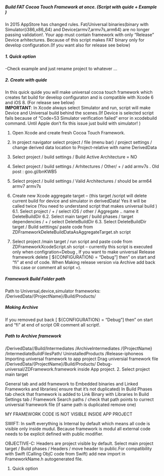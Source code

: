 <h5>Build FAT Cocoa Touch Framework at once. (Script with quide + Example )</h5>

In 2015 AppStore has changed rules. Fat/Universal binaries(binary with Simulator(i386,x86_64) and Device(armv7,armv7s,arm64) are no longer passing validation!. Your app must contain framework with only “Release” Device arhitectures.
Because of this script makes FAT binary only for develop configuration.(If you want also for release see below)




<h5>1. Quick option </h5>
 -Check example and just rename project to whatever ...


<h5>2. Create with quide </h5>
In this quick quide you will make universal cocoa touch framework which creates fat build for develop configuraton and is compatible with Xcode 6 and iOS 8. (For release see below)</br>
<b>IMPORTANT</b>: In Xcode always select Simulator and run, script will make Device and Universal build behind the scenes.(If Device is selected script fails because of “Code=53 Simulator verification failed” error in xcodebuild command. Until Apple don’t fix this issue just build with simulator! )

1. Open Xcode and create fresh Cocoa Touch Framework.
2. In project navigator select project / file (menu bar) / project settings / change derived data location to Project-relative with name DerivedData
3. Select project / build settings / Build Active Architecture = NO
4. Select project / build settings / Arhitectures / Other/ + / add armv7s . Old post : goo.gl/bnKWB5
5. Select project / build settings / Valid Architectures / should be arm64 armv7 armv7s
6. Create new Xcode aggregate target – (this target /script will delete current build for device and simulator in derivedData! Yes it will be called twice (You need to understand script that makes universal build )
  6.1. Select project / + / select iOS / other / Aggregate .. name it DeleteBuildDir
  6.2. Select main target / build phases / target dependencies / + / select DeleteBuildDir
  6.3. Select DeleteBuildDir target / Build setttings/ paste code from ZDFrameworkDeleteBuildDataAsAggregateTarget.sh script

7. Select project /main target / run script and paste code from ZDFrameworkXcodeScript.sh script – currently this script is executed only when configration=Debug , If you want to make universal Release framework delete [ ${CONFIGURATION} = “Debug”] then” on start and “fi” at end of code. When Making release version via Archive add back this case or comment all script =).

<h5>Framework Build Folder path</h5> Path to Universal,device,simulator frameworks: /DerivedData/{ProjectName}/Build/Products/

<h5>Making Archive</h5> If you removed put back [ ${CONFIGURATION} = “Debug”] then” on start and “fi” at end of script OR comment all script!.

<h5>Path to Archive framework</h5>/DerivedData//Build/Intermediates /ArchiveIntermediates /{ProjectName} /IntermediateBuildFilesPath/ UninstalledProducts /Release-iphoneos

</h5>Importing universal framework to app project </h5> Drag universial framework file /DerivedData/{ProjectName}/Build/Products/ Debug-universal/ZDFramework.framework inside App project. 2. Select project main target

General tab and add framework to Embedded binaries and Linked Frameworks and libraries( ensure that it’s not duplicated) In Build Phases tab check that framework is added to Link Binary with Libraries In Build Settings tab / Framework Search paths / check that path points to currect universial framework file (if same path is duplicated remove one)

MY FRAMEWORK CODE IS NOT VISIBLE INSIDE APP PROJECT

SWIFT: In swift everything is Internal by default which means all code is visible only inside mudul. Because framework is modul all external code needs to be explicit defined with public modifier.

OBJECTIVE-C: Headers are project visible by default. Select main project target / Build phases / Headers / move header to public.For compatibility with Swift (Calling ObjC code from Swift) add new import in FrameworkName.h autogenerated file.
1. Quick option
